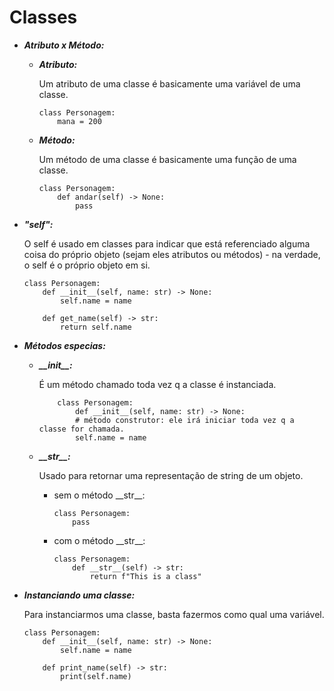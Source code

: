 # Classes

- ***Atributo x Método:***
    - ***Atributo:***

        Um atributo de uma classe é basicamente uma variável de uma classe.
        ```python3
        class Personagem:
            mana = 200
        ```
    - ***Método:***

        Um método de uma classe é basicamente uma função de uma classe.
        ```python3
        class Personagem:
            def andar(self) -> None:
                pass
        ```

- ***"self":***

    O self é usado em classes para indicar que está referenciado alguma coisa do próprio objeto (sejam eles atributos ou métodos) - na verdade, o self é o próprio objeto em si.
    ```python3
    class Personagem:
        def __init__(self, name: str) -> None:
            self.name = name

        def get_name(self) -> str:
            return self.name
    ```

- ***Métodos especias:***

    - ***\_\_init__:***
 
        É um método chamado toda vez q a classe é instanciada.

        ```python3
            class Personagem:
                def __init__(self, name: str) -> None:
                # método construtor: ele irá iniciar toda vez q a classe for chamada.
                self.name = name

         ```


    - ***\_\_str__:***
 
        Usado para retornar uma representação de string de um objeto.
         - sem o método \_\_str__:
         
              ```python3
              class Personagem:
                  pass
              ```
            
        
        - com o método \_\_str__:
            ```python3
            class Personagem:
                def __str__(self) -> str:
                    return f"This is a class"
            ```
            

- ***Instanciando uma classe:***

    Para instanciarmos uma classe, basta fazermos como qual uma variável.
    ```python3
    class Personagem:
        def __init__(self, name: str) -> None:
            self.name = name

        def print_name(self) -> str:
            print(self.name)

    ```
   
